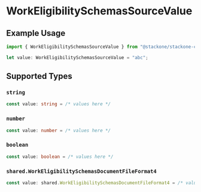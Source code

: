 # WorkEligibilitySchemasSourceValue

## Example Usage

```typescript
import { WorkEligibilitySchemasSourceValue } from "@stackone/stackone-client-ts/sdk/models/shared";

let value: WorkEligibilitySchemasSourceValue = "abc";
```

## Supported Types

### `string`

```typescript
const value: string = /* values here */
```

### `number`

```typescript
const value: number = /* values here */
```

### `boolean`

```typescript
const value: boolean = /* values here */
```

### `shared.WorkEligibilitySchemasDocumentFileFormat4`

```typescript
const value: shared.WorkEligibilitySchemasDocumentFileFormat4 = /* values here */
```

